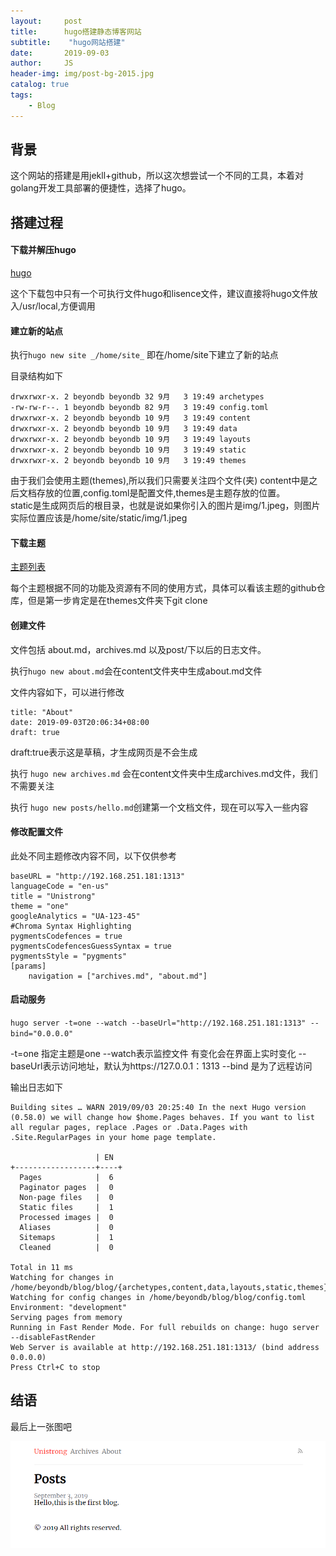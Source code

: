 ```yaml
---
layout:     post
title:      hugo搭建静态博客网站
subtitle:    "hugo网站搭建"
date:       2019-09-03
author:     JS
header-img: img/post-bg-2015.jpg
catalog: true
tags:
    - Blog
---
```


## 背景

这个网站的搭建是用jekll+github，所以这次想尝试一个不同的工具，本着对golang开发工具部署的便捷性，选择了hugo。

## 搭建过程

#### 下载并解压hugo

[hugo](https://github.com/gohugoio/hugo/releases/download/v0.57.2/hugo_0.57.2_Linux-64bit.tar.gz)

这个下载包中只有一个可执行文件hugo和lisence文件，建议直接将hugo文件放入/usr/local,方便调用

#### 建立新的站点

执行`hugo new site _/home/site_` 即在/home/site下建立了新的站点

目录结构如下
```
drwxrwxr-x. 2 beyondb beyondb 32 9月   3 19:49 archetypes
-rw-rw-r--. 1 beyondb beyondb 82 9月   3 19:49 config.toml
drwxrwxr-x. 2 beyondb beyondb 10 9月   3 19:49 content
drwxrwxr-x. 2 beyondb beyondb 10 9月   3 19:49 data
drwxrwxr-x. 2 beyondb beyondb 10 9月   3 19:49 layouts
drwxrwxr-x. 2 beyondb beyondb 10 9月   3 19:49 static
drwxrwxr-x. 2 beyondb beyondb 10 9月   3 19:49 themes
```

由于我们会使用主题(themes),所以我们只需要关注四个文件(夹)
content中是之后文档存放的位置,config.toml是配置文件,themes是主题存放的位置。    
static是生成网页后的根目录，也就是说如果你引入的图片是img/1.jpeg，则图片实际位置应该是/home/site/static/img/1.jpeg

#### 下载主题

[主题列表](https://www.gohugo.org/theme/) 

每个主题根据不同的功能及资源有不同的使用方式，具体可以看该主题的github仓库，但是第一步肯定是在themes文件夹下git clone

#### 创建文件

文件包括 about.md，archives.md 以及post/下以后的日志文件。

执行`hugo new about.md`会在content文件夹中生成about.md文件 

文件内容如下，可以进行修改
```
title: "About"
date: 2019-09-03T20:06:34+08:00
draft: true
```
draft:true表示这是草稿，才生成网页是不会生成

执行 `hugo new archives.md` 会在content文件夹中生成archives.md文件，我们不需要关注

执行 `hugo new posts/hello.md`创建第一个文档文件，现在可以写入一些内容

####  修改配置文件

此处不同主题修改内容不同，以下仅供参考
```
baseURL = "http://192.168.251.181:1313"
languageCode = "en-us"
title = "Unistrong"
theme = "one"
googleAnalytics = "UA-123-45"
#Chroma Syntax Highlighting
pygmentsCodefences = true
pygmentsCodefencesGuessSyntax = true
pygmentsStyle = "pygments"
[params]
    navigation = ["archives.md", "about.md"]
```

#### 启动服务

`hugo server -t=one --watch --baseUrl="http://192.168.251.181:1313" --bind="0.0.0.0"`

-t=one 指定主题是one
--watch表示监控文件 有变化会在界面上实时变化
--baseUrl表示访问地址，默认为https://127.0.0.1：1313
--bind 是为了远程访问

输出日志如下
```
Building sites … WARN 2019/09/03 20:25:40 In the next Hugo version (0.58.0) we will change how $home.Pages behaves. If you want to list all regular pages, replace .Pages or .Data.Pages with .Site.RegularPages in your home page template.

                   | EN  
+------------------+----+
  Pages            |  6  
  Paginator pages  |  0  
  Non-page files   |  0  
  Static files     |  1  
  Processed images |  0  
  Aliases          |  0  
  Sitemaps         |  1  
  Cleaned          |  0  

Total in 11 ms
Watching for changes in /home/beyondb/blog/blog/{archetypes,content,data,layouts,static,themes}
Watching for config changes in /home/beyondb/blog/blog/config.toml
Environment: "development"
Serving pages from memory
Running in Fast Render Mode. For full rebuilds on change: hugo server --disableFastRender
Web Server is available at http://192.168.251.181:1313/ (bind address 0.0.0.0)
Press Ctrl+C to stop
```

## 结语  

最后上一张图吧

![hugo](img/postimg/hugo.png)
